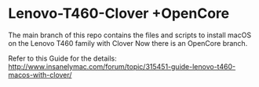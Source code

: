 # Lenovo-T460-Clover +OpenCore
The main branch of this repo contains the files and scripts to install macOS on the Lenovo T460 family with Clover
Now there is an OpenCore branch.

Refer to this Guide for the details: http://www.insanelymac.com/forum/topic/315451-guide-lenovo-t460-macos-with-clover/
